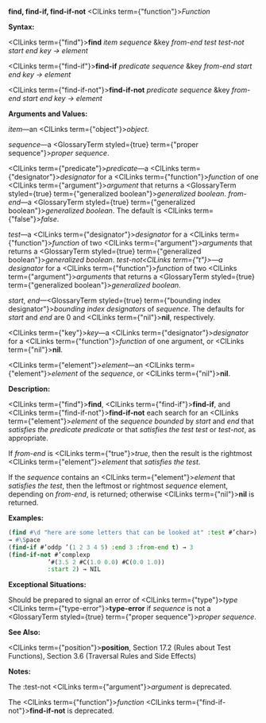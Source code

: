 **find, find-if, find-if-not** <ClLinks  term={"function"}><i>Function</i></ClLinks> 



**Syntax:** 



<ClLinks  term={"find"}><b>find</b></ClLinks> *item sequence* &amp;key *from-end test test-not start end key → element* 



<ClLinks  term={"find-if"}><b>find-if</b></ClLinks> *predicate sequence* &amp;key *from-end start end key → element* 



<ClLinks  term={"find-if-not"}><b>find-if-not</b></ClLinks> *predicate sequence* &amp;key *from-end start end key → element* 



**Arguments and Values:** 



*item*—an <ClLinks  term={"object"}><i>object</i></ClLinks>. 



*sequence*—a <GlossaryTerm styled={true} term={"proper sequence"}><i>proper sequence</i></GlossaryTerm>. 



<ClLinks  term={"predicate"}><i>predicate</i></ClLinks>—a <ClLinks  term={"designator"}><i>designator</i></ClLinks> for a <ClLinks  term={"function"}><i>function</i></ClLinks> of one <ClLinks  term={"argument"}><i>argument</i></ClLinks> that returns a <GlossaryTerm styled={true} term={"generalized boolean"}><i>generalized boolean</i></GlossaryTerm>. *from-end*—a <GlossaryTerm styled={true} term={"generalized boolean"}><i>generalized boolean</i></GlossaryTerm>. The default is <ClLinks  term={"false"}><i>false</i></ClLinks>. 



*test*—a <ClLinks  term={"designator"}><i>designator</i></ClLinks> for a <ClLinks  term={"function"}><i>function</i></ClLinks> of two <ClLinks  term={"argument"}><i>arguments</i></ClLinks> that returns a <GlossaryTerm styled={true} term={"generalized boolean"}><i>generalized boolean</i></GlossaryTerm>. *test-not<ClLinks  term={"t"}><i>—a </i></ClLinks>designator* for a <ClLinks  term={"function"}><i>function</i></ClLinks> of two <ClLinks  term={"argument"}><i>arguments</i></ClLinks> that returns a <GlossaryTerm styled={true} term={"generalized boolean"}><i>generalized boolean</i></GlossaryTerm>. 



*start*, *end*—<GlossaryTerm styled={true} term={"bounding index designator"}><i>bounding index designators</i></GlossaryTerm> of *sequence*. The defaults for *start* and *end* are 0 and <ClLinks  term={"nil"}><b>nil</b></ClLinks>, respectively. 



<ClLinks  term={"key"}><i>key</i></ClLinks>—a <ClLinks  term={"designator"}><i>designator</i></ClLinks> for a <ClLinks  term={"function"}><i>function</i></ClLinks> of one argument, or <ClLinks  term={"nil"}><b>nil</b></ClLinks>. 



<ClLinks  term={"element"}><i>element</i></ClLinks>—an <ClLinks  term={"element"}><i>element</i></ClLinks> of the *sequence*, or <ClLinks  term={"nil"}><b>nil</b></ClLinks>. 







 



 



**Description:** 



<ClLinks  term={"find"}><b>find</b></ClLinks>, <ClLinks  term={"find-if"}><b>find-if</b></ClLinks>, and <ClLinks  term={"find-if-not"}><b>find-if-not</b></ClLinks> each search for an <ClLinks  term={"element"}><i>element</i></ClLinks> of the *sequence bounded* by *start* and *end* that *satisfies the predicate predicate* or that *satisfies the test test* or *test-not*, as appropriate. 



If *from-end* is <ClLinks  term={"true"}><i>true</i></ClLinks>, then the result is the rightmost <ClLinks  term={"element"}><i>element</i></ClLinks> that *satisfies the test*. 



If the *sequence* contains an <ClLinks  term={"element"}><i>element</i></ClLinks> that *satisfies the test*, then the leftmost or rightmost *sequence* element, depending on *from-end*, is returned; otherwise <ClLinks  term={"nil"}><b>nil</b></ClLinks> is returned. 



**Examples:**
```lisp
(find #\d "here are some letters that can be looked at" :test #’char>) 
→ #\Space 
(find-if #’oddp ’(1 2 3 4 5) :end 3 :from-end t) → 3 
(find-if-not #’complexp 
	       ’#(3.5 2 #C(1.0 0.0) #C(0.0 1.0)) 
	       :start 2) → NIL 
```
**Exceptional Situations:** 



Should be prepared to signal an error of <ClLinks  term={"type"}><i>type</i></ClLinks> <ClLinks  term={"type-error"}><b>type-error</b></ClLinks> if *sequence* is not a <GlossaryTerm styled={true} term={"proper sequence"}><i>proper sequence</i></GlossaryTerm>. 



**See Also:** 



<ClLinks  term={"position"}><b>position</b></ClLinks>, Section 17.2 (Rules about Test Functions), Section 3.6 (Traversal Rules and Side Effects) 



**Notes:** 



The :test-not <ClLinks  term={"argument"}><i>argument</i></ClLinks> is deprecated. 



The <ClLinks  term={"function"}><i>function</i></ClLinks> <ClLinks  term={"find-if-not"}><b>find-if-not</b></ClLinks> is deprecated. 



